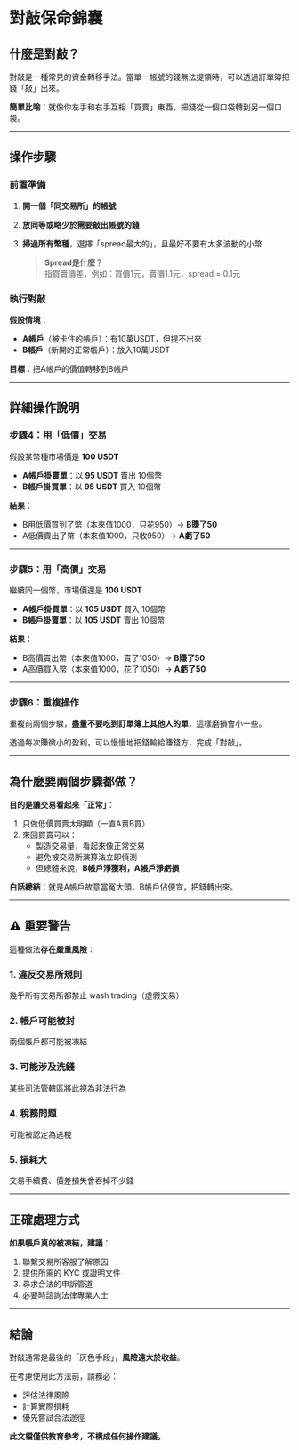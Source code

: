 # 對敲保命錦囊

## 什麼是對敲？

對敲是一種常見的資金轉移手法。當單一帳號的錢無法提領時，可以透過訂單簿把錢「敲」出來。

**簡單比喻**：就像你左手和右手互相「買賣」東西，把錢從一個口袋轉到另一個口袋。

---

## 操作步驟

### 前置準備

1. **開一個「同交易所」的帳號**
2. **放同等或略少於需要敲出帳號的錢**
3. **掃過所有幣種**，選擇「spread最大的」，且最好不要有太多波動的小幣

   > **Spread是什麼？**  
   > 指買賣價差，例如：買價1元，賣價1.1元，spread = 0.1元

### 執行對敲

**假設情境**：
- **A帳戶**（被卡住的帳戶）：有10萬USDT，但提不出來
- **B帳戶**（新開的正常帳戶）：放入10萬USDT

**目標**：把A帳戶的價值轉移到B帳戶

---

## 詳細操作說明

### 步驟4：用「低價」交易

假設某幣種市場價是 **100 USDT**

- **A帳戶掛賣單**：以 **95 USDT** 賣出 10個幣
- **B帳戶掛買單**：以 **95 USDT** 買入 10個幣

**結果**：
- B用低價買到了幣（本來值1000，只花950）→ **B賺了50**
- A低價賣出了幣（本來值1000，只收950）→ **A虧了50**

---

### 步驟5：用「高價」交易

繼續同一個幣，市場價還是 **100 USDT**

- **A帳戶掛買單**：以 **105 USDT** 買入 10個幣
- **B帳戶掛賣單**：以 **105 USDT** 賣出 10個幣

**結果**：
- B高價賣出幣（本來值1000，賣了1050）→ **B賺了50**
- A高價買入幣（本來值1000，花了1050）→ **A虧了50**

---

### 步驟6：重複操作

重複前兩個步驟，**盡量不要吃到訂單簿上其他人的單**，這樣磨損會小一些。

透過每次賺微小的盈利，可以慢慢地把錢輸給賺錢方，完成「對敲」。

---

## 為什麼要兩個步驟都做？

**目的是讓交易看起來「正常」**：

1. 只做低價買賣太明顯（一直A賣B買）
2. 來回買賣可以：
   - 製造交易量，看起來像正常交易
   - 避免被交易所演算法立即偵測
   - 但總體來說，**B帳戶淨獲利，A帳戶淨虧損**

**白話總結**：就是A帳戶故意當冤大頭，B帳戶佔便宜，把錢轉出來。

---

## ⚠️ 重要警告

這種做法**存在嚴重風險**：

### 1. 違反交易所規則
幾乎所有交易所都禁止 wash trading（虛假交易）

### 2. 帳戶可能被封
兩個帳戶都可能被凍結

### 3. 可能涉及洗錢
某些司法管轄區將此視為非法行為

### 4. 稅務問題
可能被認定為逃稅

### 5. 損耗大
交易手續費、價差損失會吞掉不少錢

---

## 正確處理方式

**如果帳戶真的被凍結，建議**：

1. 聯繫交易所客服了解原因
2. 提供所需的 KYC 或證明文件
3. 尋求合法的申訴管道
4. 必要時諮詢法律專業人士

---

## 結論

對敲通常是最後的「灰色手段」，**風險遠大於收益**。

在考慮使用此方法前，請務必：
- 評估法律風險
- 計算實際損耗
- 優先嘗試合法途徑

**此文檔僅供教育參考，不構成任何操作建議。**
